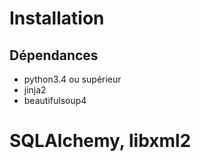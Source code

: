 # Installation

## Dépendances

* python3.4 ou supérieur
* jinja2
* beautifulsoup4
# SQLAlchemy, libxml2
